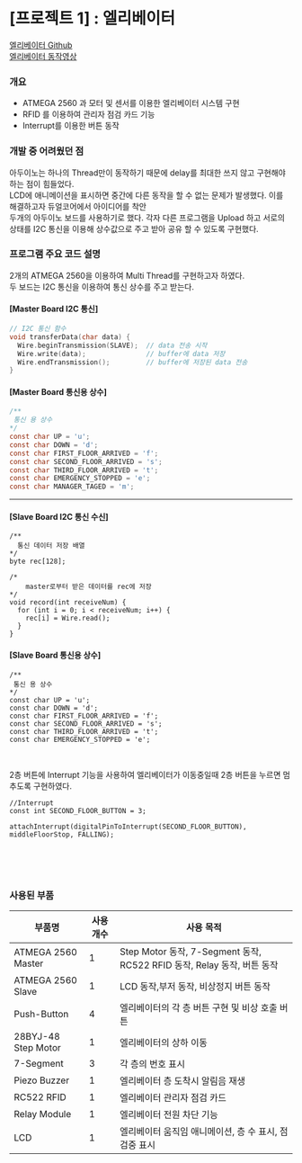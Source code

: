 # **[프로젝트 1] : 엘리베이터**
[엘리베이터 Github] <br>
[엘리베이터 동작영상]

[엘리베이터 Github]: https://github.com/Lateaksoo/Microprocesser/tree/master/elevator#readme
[엘리베이터 동작영상]: https://www.youtube.com/watch?v=zzhDEOv490g

### **개요**
- ATMEGA 2560 과 모터 및 센서를 이용한 엘리베이터 시스템 구현
- RFID 를 이용하여 관리자 점검 카드 기능
- Interrupt를 이용한 버튼 동작

### **개발 중 어려웠던 점**
아두이노는 하나의 Thread만이 동작하기 때문에 delay를 최대한 쓰지 않고 구현해야 하는 점이 힘들었다.   
LCD에 애니메이션을 표시하면 중간에 다른 동작을 할 수 없는 문제가 발생했다. 이를 해결하고자 듀얼코어에서 아이디어를 착안<br>
두개의 아두이노 보드를 사용하기로 했다. 각자 다른 프로그램을 Upload 하고 서로의 상태를 I2C 통신을 이용해 상수값으로 주고 받아 공유 할 수 있도록 구현했다. 

### **프로그램 주요 코드 설명**

2개의 ATMEGA 2560을 이용하여 Multi Thread를 구현하고자 하였다. <br>
두 보드는 I2C 통신을 이용하여 통신 상수를 주고 받는다.

#### [Master Board I2C 통신]
```c++
// I2C 통신 함수
void transferData(char data) {
  Wire.beginTransmission(SLAVE);  // data 전송 시작
  Wire.write(data);               // buffer에 data 저장
  Wire.endTransmission();         // buffer에 저장된 data 전송
}
```
#### [Master Board 통신용 상수]
```c
/**
 통신 용 상수
*/
const char UP = 'u';
const char DOWN = 'd';
const char FIRST_FLOOR_ARRIVED = 'f';
const char SECOND_FLOOR_ARRIVED = 's';
const char THIRD_FLOOR_ARRIVED = 't';
const char EMERGENCY_STOPPED = 'e';
const char MANAGER_TAGED = 'm';
```
---
#### [Slave Board I2C 통신 수신]
```Arduino
/**
  통신 데이터 저장 배열
*/
byte rec[128];

/*
    master로부터 받은 데이터를 rec에 저장
*/
void record(int receiveNum) {
  for (int i = 0; i < receiveNum; i++) {
    rec[i] = Wire.read();
  }
}
```
#### [Slave Board 통신용 상수]
```Arduino
/**
 통신 용 상수
*/
const char UP = 'u';
const char DOWN = 'd';
const char FIRST_FLOOR_ARRIVED = 'f';
const char SECOND_FLOOR_ARRIVED = 's';
const char THIRD_FLOOR_ARRIVED = 't';
const char EMERGENCY_STOPPED = 'e';
```

<br>

2층 버튼에 Interrupt 기능을 사용하여 엘리베이터가 이동중일때 2층 버튼을 누르면 멈추도록 구현하였다.
 ```Arduino
 //Interrupt
 const int SECOND_FLOOR_BUTTON = 3;

 attachInterrupt(digitalPinToInterrupt(SECOND_FLOOR_BUTTON), middleFloorStop, FALLING);
```


<br><br><br>




### **사용된 부품**
|부품명|사용 개수|사용 목적|
|---|---|---
|ATMEGA 2560 Master| 1 |Step Motor 동작, 7-Segment 동작, RC522 RFID 동작, Relay 동작, 버튼 동작 |
|ATMEGA 2560 Slave| 1 |LCD 동작,부저 동작, 비상정지 버튼 동작|
|Push-Button   |4   |엘리베이터의 각 층 버튼 구현 및 비상 호출 버튼
|28BYJ-48 Step Motor|1 |엘리베이터의 상하 이동 
|7-Segment | 3 | 각 층의 번호 표시
|Piezo Buzzer|1 | 엘리베이터 층 도착시 알림음 재생
|RC522 RFID  |1  |엘리베이터 관리자 점검 카드
|Relay Module|1 | 엘리베이터 전원 차단 기능
|LCD | 1| 엘리베이터 움직임 애니메이션, 층 수 표시, 점검중 표시
